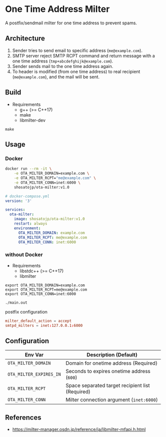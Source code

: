 # One Time Address Milter

A postfix/sendmail milter for one time address to prevent spams.

## Architecture

1. Sender tries to send email to specific address (`me@example.com`).
2. SMTP server reject SMTP RCPT command and return message with a one time address (`tmp+abcdefghijk@example.com`).
3. Sender sends mail to the one time address again.
4. To header is modified (from one time address) to real recipient (`me@example.com`), and the mail will be sent.

## Build

- Requirements
  - g++ (>= C++17)
  - make
  - libmilter-dev

```
make
```

## Usage

### Docker

```sh
docker run --rm -it \
    -e OTA_MILTER_DOMAIN=example.com \
    -e OTA_MILTER_RCPT="me@example.com" \
    -e OTA_MILTER_CONN=inet:6000 \
    shosatojp/ota-milter:v1.0
```

```yml
# docker-compose.yml
version: '3'

services:
  ota-milter:
    image: shosatojp/ota-milter:v1.0
    restart: always
    environment:
      OTA_MILTER_DOMAIN: example.com
      OTA_MILTER_RCPT: me@example.com
      OTA_MILTER_CONN: inet:6000
```

### without Docker

- Requirements
  - libstdc++ (>= C++17)
  - libmilter

```shell
export OTA_MILTER_DOMAIN=example.com
export OTA_MILTER_RCPT=me@example.com
export OTA_MILTER_CONN=inet:6000

./main.out
```

postfix configuration

```conf
milter_default_action = accept
smtpd_milters = inet:127.0.0.1:6000
```

## Configuration

| Env Var                 | Description (Default)                            |
| ----------------------- | ------------------------------------------------ |
| `OTA_MILTER_DOMAIN`     | Domain for onetime address (Required)            |
| `OTA_MILTER_EXPIRES_IN` | Seconds to expires onetime address (`600`)       |
| `OTA_MILTER_RCPT`       | Space separated target recipient list (Required) |
| `OTA_MILTER_CONN`       | Milter connection argument (`inet:6000`)         |

## References

- https://milter-manager.osdn.jp/reference/ja/libmilter-mfapi.h.html
